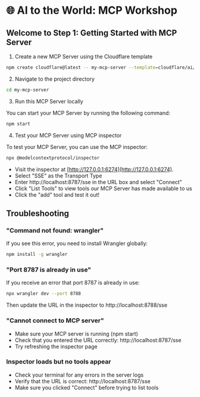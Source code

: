 # 🌐 AI to the World: MCP Workshop

## Welcome to Step 1: Getting Started with MCP Server

1) Create a new MCP Server using the Cloudflare template

```bash
npm create cloudflare@latest -- my-mcp-server --template=cloudflare/ai/demos/remote-mcp-authless
```

2) Navigate to the project directory

```bash
cd my-mcp-server
```

3) Run this MCP Server locally

You can start your MCP Server by running the following command:
```bash
npm start
```

4) Test your MCP Server using MCP inspector

To test your MCP Server, you can use the MCP inspector:
```bash
npx @modelcontextprotocol/inspector
```

* Visit the inspector at [http://127.0.0.1:6274](http://127.0.0.1:6274).
* Select "SSE" as the Transport Type
* Enter http://localhost:8787/sse in the URL box and select "Connect"
* Click "List Tools" to view tools our MCP Server has made available to us
* Click the "add" tool and test it out!

## Troubleshooting

### "Command not found: wrangler"
If you see this error, you need to install Wrangler globally:
```bash
npm install -g wrangler
```

### "Port 8787 is already in use"
If you receive an error that port 8787 is already in use:
```bash
npx wrangler dev --port 8788
```
Then update the URL in the inspector to http://localhost:8788/sse

### "Cannot connect to MCP server"
- Make sure your MCP server is running (npm start)
- Check that you entered the URL correctly: http://localhost:8787/sse
- Try refreshing the inspector page

### Inspector loads but no tools appear
- Check your terminal for any errors in the server logs
- Verify that the URL is correct: http://localhost:8787/sse
- Make sure you clicked "Connect" before trying to list tools
